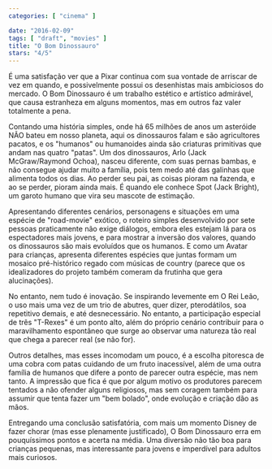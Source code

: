 ```yaml
---
categories: [ "cinema" ]

date: "2016-02-09"
tags: [ "draft", "movies" ]
title: "O Bom Dinossauro"
stars: "4/5"
---
```

É uma satisfação ver que a Pixar continua com sua vontade de arriscar de vez em quando, e possivelmente possui os desenhistas mais ambiciosos do mercado. O Bom Dinossauro é um trabalho estético e artístico admirável, que causa estranheza em alguns momentos, mas em outros faz valer totalmente a pena.

Contando uma história simples, onde há 65 milhões de anos um asteróide NÃO bateu em nosso planeta, aqui os dinossauros falam e são agricultores pacatos, e os "humanos" ou humanoides ainda são criaturas primitivas que andam nas quatro "patas". Um dos dinossauros, Arlo (Jack McGraw/Raymond Ochoa), nasceu diferente, com suas pernas bambas, e não consegue ajudar muito a família, pois tem medo até das galinhas que alimenta todos os dias. Ao perder seu pai, as coisas pioram na fazenda, e ao se perder, pioram ainda mais. É quando ele conhece Spot (Jack Bright), um garoto humano que vira seu mascote de estimação.

Apresentando diferentes cenários, personagens e situações em uma espécie de "road-movie" exótico, o roteiro simples desenvolvido por sete pessoas praticamente não exige diálogos, embora eles estejam lá para os espectadores mais jovens, e para mostrar a inversão dos valores, quando os dinossauros são mais evoluídos que os humanos. E como um Avatar para crianças, apresenta diferentes espécies que juntas formam um mosaico pré-histórico regado com músicas de country (parece que os idealizadores do projeto também comeram da frutinha que gera alucinações).

No entanto, nem tudo é inovação. Se inspirando levemente em O Rei Leão, o uso mais uma vez de um trio de abutres, quer dizer, pterodátilos, soa repetitivo demais, e até desnecessário. No entanto, a participação especial de três "T-Rexes" é um ponto alto, além do próprio cenário contribuir para o maravilhamento espontâneo que surge ao observar uma natureza tão real que chega a parecer real (se não for).

Outros detalhes, mas esses incomodam um pouco, é a escolha pitoresca de uma cobra com patas cuidando de um fruto inacessível, além de uma outra família de humanos que difere a ponto de parecer outra espécie, mas nem tanto. A impressão que fica é que por algum motivo os produtores parecem tentados a não ofender alguns religiosos, mas sem coragem também para assumir que tenta fazer um "bem bolado", onde evolução e criação dão as mãos.

Entregando uma conclusão satisfatória, com mais um momento Disney de fazer chorar (mas esse plenamente justificado), O Bom Dinossauro erra em pouquíssimos pontos e acerta na média. Uma diversão não tão boa para crianças pequenas, mas interessante para jovens e imperdível para adultos mais curiosos.
